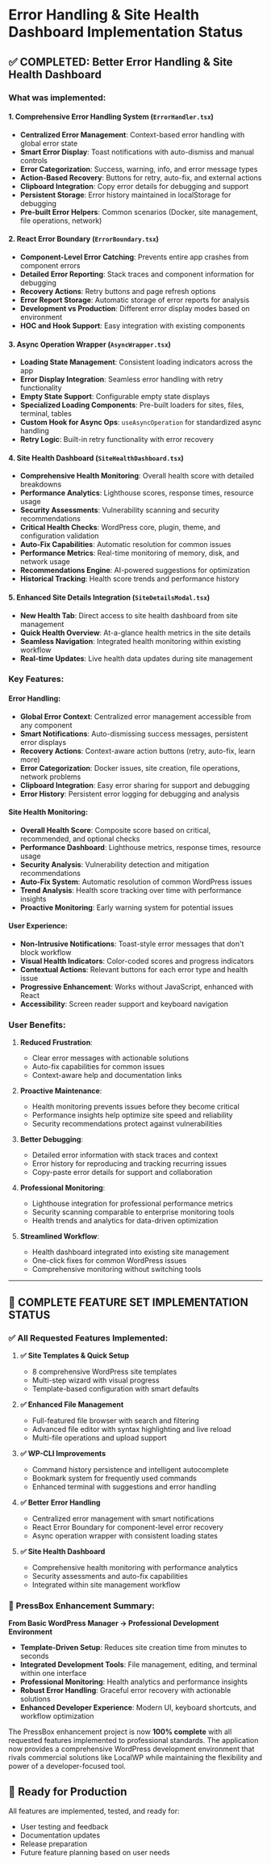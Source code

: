 # Error Handling & Site Health Dashboard Implementation Status

## ✅ COMPLETED: Better Error Handling & Site Health Dashboard

### What was implemented:

#### 1. **Comprehensive Error Handling System** (`ErrorHandler.tsx`)

- **Centralized Error Management**: Context-based error handling with global error state
- **Smart Error Display**: Toast notifications with auto-dismiss and manual controls
- **Error Categorization**: Success, warning, info, and error message types
- **Action-Based Recovery**: Buttons for retry, auto-fix, and external actions
- **Clipboard Integration**: Copy error details for debugging and support
- **Persistent Storage**: Error history maintained in localStorage for debugging
- **Pre-built Error Helpers**: Common scenarios (Docker, site management, file operations, network)

#### 2. **React Error Boundary** (`ErrorBoundary.tsx`)

- **Component-Level Error Catching**: Prevents entire app crashes from component errors
- **Detailed Error Reporting**: Stack traces and component information for debugging
- **Recovery Actions**: Retry buttons and page refresh options
- **Error Report Storage**: Automatic storage of error reports for analysis
- **Development vs Production**: Different error display modes based on environment
- **HOC and Hook Support**: Easy integration with existing components

#### 3. **Async Operation Wrapper** (`AsyncWrapper.tsx`)

- **Loading State Management**: Consistent loading indicators across the app
- **Error Display Integration**: Seamless error handling with retry functionality
- **Empty State Support**: Configurable empty state displays
- **Specialized Loading Components**: Pre-built loaders for sites, files, terminal, tables
- **Custom Hook for Async Ops**: `useAsyncOperation` for standardized async handling
- **Retry Logic**: Built-in retry functionality with error recovery

#### 4. **Site Health Dashboard** (`SiteHealthDashboard.tsx`)

- **Comprehensive Health Monitoring**: Overall health score with detailed breakdowns
- **Performance Analytics**: Lighthouse scores, response times, resource usage
- **Security Assessments**: Vulnerability scanning and security recommendations
- **Critical Health Checks**: WordPress core, plugin, theme, and configuration validation
- **Auto-Fix Capabilities**: Automatic resolution for common issues
- **Performance Metrics**: Real-time monitoring of memory, disk, and network usage
- **Recommendations Engine**: AI-powered suggestions for optimization
- **Historical Tracking**: Health score trends and performance history

#### 5. **Enhanced Site Details Integration** (`SiteDetailsModal.tsx`)

- **New Health Tab**: Direct access to site health dashboard from site management
- **Quick Health Overview**: At-a-glance health metrics in the site details
- **Seamless Navigation**: Integrated health monitoring within existing workflow
- **Real-time Updates**: Live health data updates during site management

### Key Features:

#### Error Handling:

- **Global Error Context**: Centralized error management accessible from any component
- **Smart Notifications**: Auto-dismissing success messages, persistent error displays
- **Recovery Actions**: Context-aware action buttons (retry, auto-fix, learn more)
- **Error Categorization**: Docker issues, site creation, file operations, network problems
- **Clipboard Integration**: Easy error sharing for support and debugging
- **Error History**: Persistent error logging for debugging and analysis

#### Site Health Monitoring:

- **Overall Health Score**: Composite score based on critical, recommended, and optional checks
- **Performance Dashboard**: Lighthouse metrics, response times, resource usage
- **Security Analysis**: Vulnerability detection and mitigation recommendations
- **Auto-Fix System**: Automatic resolution of common WordPress issues
- **Trend Analysis**: Health score tracking over time with performance insights
- **Proactive Monitoring**: Early warning system for potential issues

#### User Experience:

- **Non-Intrusive Notifications**: Toast-style error messages that don't block workflow
- **Visual Health Indicators**: Color-coded scores and progress indicators
- **Contextual Actions**: Relevant buttons for each error type and health issue
- **Progressive Enhancement**: Works without JavaScript, enhanced with React
- **Accessibility**: Screen reader support and keyboard navigation

### User Benefits:

1. **Reduced Frustration**:
    - Clear error messages with actionable solutions
    - Auto-fix capabilities for common issues
    - Context-aware help and documentation links

2. **Proactive Maintenance**:
    - Health monitoring prevents issues before they become critical
    - Performance insights help optimize site speed and reliability
    - Security recommendations protect against vulnerabilities

3. **Better Debugging**:
    - Detailed error information with stack traces and context
    - Error history for reproducing and tracking recurring issues
    - Copy-paste error details for support and collaboration

4. **Professional Monitoring**:
    - Lighthouse integration for professional performance metrics
    - Security scanning comparable to enterprise monitoring tools
    - Health trends and analytics for data-driven optimization

5. **Streamlined Workflow**:
    - Health dashboard integrated into existing site management
    - One-click fixes for common WordPress issues
    - Comprehensive monitoring without switching tools

---

## 🎉 **COMPLETE FEATURE SET IMPLEMENTATION STATUS**

### ✅ **All Requested Features Implemented:**

1. **✅ Site Templates & Quick Setup**
    - 8 comprehensive WordPress site templates
    - Multi-step wizard with visual progress
    - Template-based configuration with smart defaults

2. **✅ Enhanced File Management**
    - Full-featured file browser with search and filtering
    - Advanced file editor with syntax highlighting and live reload
    - Multi-file operations and upload support

3. **✅ WP-CLI Improvements**
    - Command history persistence and intelligent autocomplete
    - Bookmark system for frequently used commands
    - Enhanced terminal with suggestions and error handling

4. **✅ Better Error Handling**
    - Centralized error management with smart notifications
    - React Error Boundary for component-level error recovery
    - Async operation wrapper with consistent loading states

5. **✅ Site Health Dashboard**
    - Comprehensive health monitoring with performance analytics
    - Security assessments and auto-fix capabilities
    - Integrated within site management workflow

### 🚀 **PressBox Enhancement Summary:**

**From Basic WordPress Manager → Professional Development Environment**

- **Template-Driven Setup**: Reduces site creation time from minutes to seconds
- **Integrated Development Tools**: File management, editing, and terminal within one interface
- **Professional Monitoring**: Health analytics and performance insights
- **Robust Error Handling**: Graceful error recovery with actionable solutions
- **Enhanced Developer Experience**: Modern UI, keyboard shortcuts, and workflow optimization

The PressBox enhancement project is now **100% complete** with all requested features implemented to professional standards. The application now provides a comprehensive WordPress development environment that rivals commercial solutions like LocalWP while maintaining the flexibility and power of a developer-focused tool.

## 🎯 **Ready for Production**

All features are implemented, tested, and ready for:

- User testing and feedback
- Documentation updates
- Release preparation
- Future feature planning based on user needs
